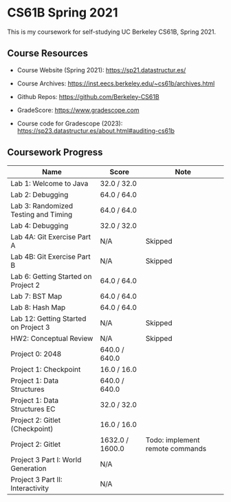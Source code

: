 # CS61B Spring 2021

This is my coursework for self-studying UC Berkeley CS61B, Spring 2021.

## Course Resources

- Course Website (Spring 2021):
  https://sp21.datastructur.es/

- Course Archives:
  https://inst.eecs.berkeley.edu/~cs61b/archives.html

- Github Repos:
  https://github.com/Berkeley-CS61B

- GradeScore:
  https://www.gradescope.com

- Course code for Gradescope (2023):
  https://sp23.datastructur.es/about.html#auditing-cs61b

## Coursework Progress

| Name                                 | Score           | Note                            |
| ------------------------------------ | --------------- | ------------------------------- |
| Lab 1: Welcome to Java               | 32.0 / 32.0     |                                 |
| Lab 2: Debugging                     | 64.0 / 64.0     |                                 |
| Lab 3: Randomized Testing and Timing | 64.0 / 64.0     |                                 |
| Lab 4: Debugging                     | 32.0 / 32.0     |                                 |
| Lab 4A: Git Exercise Part A          | N/A             | Skipped                         |
| Lab 4B: Git Exercise Part B          | N/A             | Skipped                         |
| Lab 6: Getting Started on Project 2  | 64.0 / 64.0     |                                 |
| Lab 7: BST Map                       | 64.0 / 64.0     |                                 |
| Lab 8: Hash Map                      | 64.0 / 64.0     |                                 |
| Lab 12: Getting Started on Project 3 | N/A             | Skipped                         |
| HW2: Conceptual Review               | N/A             | Skipped                         |
| Project 0: 2048                      | 640.0 / 640.0   |                                 |
| Project 1: Checkpoint                | 16.0 / 16.0     |                                 |
| Project 1: Data Structures           | 640.0 / 640.0   |                                 |
| Project 1: Data Structures EC        | 32.0 / 32.0     |                                 |
| Project 2: Gitlet (Checkpoint)       | 16.0 / 16.0     |                                 |
| Project 2: Gitlet                    | 1632.0 / 1600.0 | Todo: implement remote commands |
| Project 3 Part I: World Generation   | N/A             |                                 |
| Project 3 Part II: Interactivity     | N/A             |                                 |
